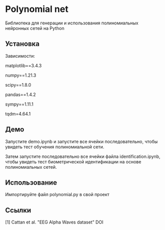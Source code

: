 # Polynomial net

Библиотека для генерации и использования полиномиальных нейронных сетей на Python

## Установка

Зависимости:

matplotlib==3.4.3

numpy==1.21.3

scipy==1.8.0

pandas==1.4.2

sympy==1.11.1

tqdm=4.64.1


## Демо

Запустите demo.ipynb и запустите все ячейки последовательно, чтобы увидеть тест обучения полиномиальной сети.

Затем запустите последовательно все ячейки файла identification.ipynb, чтобы увидеть тест биометрической идентификации на основе полиномиальных сетей.

## Использование

Импортируйте файл polynomial.py в свой проект

## Ссылки
[1] Cattan et al. "EEG Alpha Waves dataset" DOI
